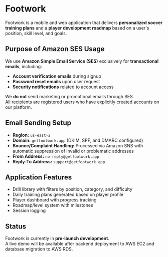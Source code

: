 # Footwork

Footwork is a mobile and web application that delivers **personalized soccer training plans** and a **player development roadmap** based on a user's position, skill level, and goals.

## Purpose of Amazon SES Usage

We use **Amazon Simple Email Service (SES)** exclusively for **transactional emails**, including:
- **Account verification emails** during signup
- **Password reset emails** upon user request
- **Security notifications** related to account access

We **do not** send marketing or promotional emails through SES.  
All recipients are registered users who have explicitly created accounts on our platform.

## Email Sending Setup
- **Region:** `us-east-2`
- **Domain:** `getfootwork.app` (DKIM, SPF, and DMARC configured)
- **Bounce/Complaint Handling:** Processed via Amazon SNS with automatic suppression of invalid or problematic addresses
- **From Address:** `no-reply@getfootwork.app`
- **Reply-To Address:** `support@getfootwork.app`

## Application Features
- Drill library with filters by position, category, and difficulty
- Daily training plans generated based on player profile
- Player dashboard with progress tracking
- Roadmap/level system with milestones
- Session logging

## Status
Footwork is currently in **pre-launch development**.  
A live demo will be available after backend deployment to AWS EC2 and database migration to AWS RDS.
